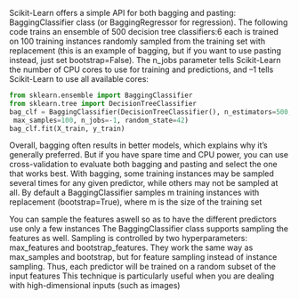 Scikit-Learn offers a simple API for both bagging and pasting: BaggingClassifier class (or BaggingRegressor for regression). The following code trains an ensemble of 500 decision tree classifiers:6 each is trained on 100 training instances randomly sampled from the training set with replacement (this is an example of bagging, but if you want to use pasting instead, just set bootstrap=False). The n_jobs parameter tells Scikit-Learn the number of CPU cores to use for training and predictions, and –1 tells Scikit-Learn to use all available cores:

```python
from sklearn.ensemble import BaggingClassifier
from sklearn.tree import DecisionTreeClassifier
bag_clf = BaggingClassifier(DecisionTreeClassifier(), n_estimators=500,
 max_samples=100, n_jobs=-1, random_state=42)
bag_clf.fit(X_train, y_train)

```

Overall, bagging often results in better models, which explains why it’s generally preferred. But if you have spare time and CPU power, you can use cross-validation to evaluate both bagging and pasting and select the one that works best.
With bagging, some training instances may be sampled several times for any given predictor, while others may not be sampled at all. By default a BaggingClassifier samples m training instances with replacement (bootstrap=True), where m is the size of the training set

You can sample the features aswell so as to have the different predictors use only a few instances
The BaggingClassifier class supports sampling the features as well. Sampling is controlled by two hyperparameters: max_features and bootstrap_features. They work the same way as max_samples and bootstrap, but for feature sampling instead of instance sampling. Thus, each predictor will be trained on a random subset of the input features
This technique is particularly useful when you are dealing with high-dimensional inputs (such as images)




